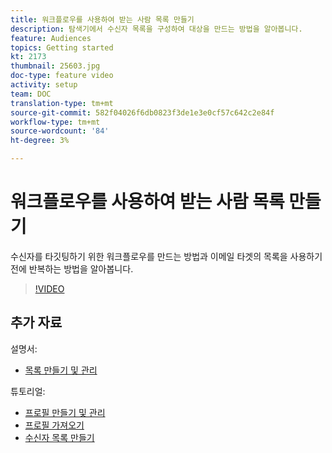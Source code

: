 ```yaml
---
title: 워크플로우를 사용하여 받는 사람 목록 만들기
description: 탐색기에서 수신자 목록을 구성하여 대상을 만드는 방법을 알아봅니다.
feature: Audiences
topics: Getting started
kt: 2173
thumbnail: 25603.jpg
doc-type: feature video
activity: setup
team: DOC
translation-type: tm+mt
source-git-commit: 582f04026f6db0823f3de1e3e0cf57c642c2e84f
workflow-type: tm+mt
source-wordcount: '84'
ht-degree: 3%

---
```



# 워크플로우를 사용하여 받는 사람 목록 만들기

수신자를 타깃팅하기 위한 워크플로우를 만드는 방법과 이메일 타겟의 목록을 사용하기 전에 반복하는 방법을 알아봅니다.

>[!VIDEO](https://video.tv.adobe.com/v/25603?quality=12)

## 추가 자료

설명서:

* [목록 만들기 및 관리](https://docs.adobe.com/content/help/en/campaign-classic/using/getting-started/profile-management/creating-and-managing-lists.html)

튜토리얼:

* [프로필 만들기 및 관리](/help/acc/profile-management/create-and-manage-profiles.md)
* [프로필 가져오기](/help/acc/data-management/importing-profiles.md)
* [수신자 목록 만들기](/help/acc/profile-management/creating-a-list-of-recipients.md)
